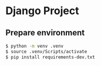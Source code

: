 # Django Project

## Prepare environment

```bash
$ python -m venv .venv
$ source .venv/Scripts/activate
$ pip install requirements-dev.txt
```

